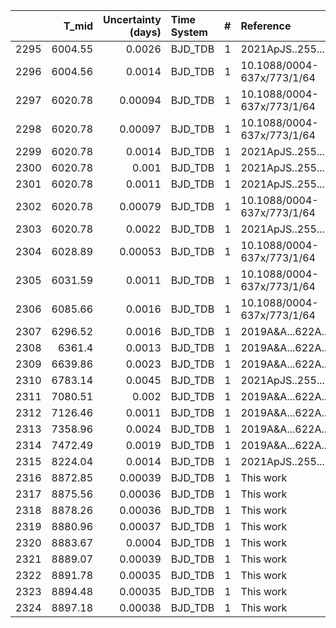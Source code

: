 |      |   T_mid |   Uncertainty (days) | Time System   |   # | Reference                  |
|-----:|--------:|---------------------:|:--------------|----:|:---------------------------|
| 2295 | 6004.55 |              0.0026  | BJD_TDB       |   1 | 2021ApJS..255...15W        |
| 2296 | 6004.56 |              0.0014  | BJD_TDB       |   1 | 10.1088/0004-637x/773/1/64 |
| 2297 | 6020.78 |              0.00094 | BJD_TDB       |   1 | 10.1088/0004-637x/773/1/64 |
| 2298 | 6020.78 |              0.00097 | BJD_TDB       |   1 | 10.1088/0004-637x/773/1/64 |
| 2299 | 6020.78 |              0.0014  | BJD_TDB       |   1 | 2021ApJS..255...15W        |
| 2300 | 6020.78 |              0.001   | BJD_TDB       |   1 | 2021ApJS..255...15W        |
| 2301 | 6020.78 |              0.0011  | BJD_TDB       |   1 | 2021ApJS..255...15W        |
| 2302 | 6020.78 |              0.00079 | BJD_TDB       |   1 | 10.1088/0004-637x/773/1/64 |
| 2303 | 6020.78 |              0.0022  | BJD_TDB       |   1 | 2021ApJS..255...15W        |
| 2304 | 6028.89 |              0.00053 | BJD_TDB       |   1 | 10.1088/0004-637x/773/1/64 |
| 2305 | 6031.59 |              0.0011  | BJD_TDB       |   1 | 10.1088/0004-637x/773/1/64 |
| 2306 | 6085.66 |              0.0016  | BJD_TDB       |   1 | 10.1088/0004-637x/773/1/64 |
| 2307 | 6296.52 |              0.0016  | BJD_TDB       |   1 | 2019A&A...622A..81M        |
| 2308 | 6361.4  |              0.0013  | BJD_TDB       |   1 | 2019A&A...622A..81M        |
| 2309 | 6639.86 |              0.0023  | BJD_TDB       |   1 | 2019A&A...622A..81M        |
| 2310 | 6783.14 |              0.0045  | BJD_TDB       |   1 | 2021ApJS..255...15W        |
| 2311 | 7080.51 |              0.002   | BJD_TDB       |   1 | 2019A&A...622A..81M        |
| 2312 | 7126.46 |              0.0011  | BJD_TDB       |   1 | 2019A&A...622A..81M        |
| 2313 | 7358.96 |              0.0024  | BJD_TDB       |   1 | 2019A&A...622A..81M        |
| 2314 | 7472.49 |              0.0019  | BJD_TDB       |   1 | 2019A&A...622A..81M        |
| 2315 | 8224.04 |              0.0014  | BJD_TDB       |   1 | 2021ApJS..255...15W        |
| 2316 | 8872.85 |              0.00039 | BJD_TDB       |   1 | This work                  |
| 2317 | 8875.56 |              0.00036 | BJD_TDB       |   1 | This work                  |
| 2318 | 8878.26 |              0.00036 | BJD_TDB       |   1 | This work                  |
| 2319 | 8880.96 |              0.00037 | BJD_TDB       |   1 | This work                  |
| 2320 | 8883.67 |              0.0004  | BJD_TDB       |   1 | This work                  |
| 2321 | 8889.07 |              0.00039 | BJD_TDB       |   1 | This work                  |
| 2322 | 8891.78 |              0.00035 | BJD_TDB       |   1 | This work                  |
| 2323 | 8894.48 |              0.00035 | BJD_TDB       |   1 | This work                  |
| 2324 | 8897.18 |              0.00038 | BJD_TDB       |   1 | This work                  |